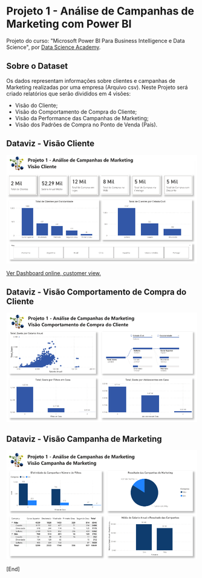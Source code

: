 # Projeto 1 - Análise de Campanhas de Marketing com Power BI
Projeto do curso: "Microsoft Power BI Para Business Intelligence e Data Science", por [Data Science Academy](www.datascienceacademy.com.br). 

## Sobre o Dataset
Os dados representam informações sobre clientes e campanhas de Marketing realizadas por uma empresa (Arquivo csv). Neste Projeto será criado relatórios que serão divididos em 4 visões: <br>
- Visão do Cliente;
- Visão do Comportamento de Compra do Cliente;
- Visão da Performance das Campanhas de Marketing;
- Visão dos Padrões de Compra no Ponto de Venda (País).

## Dataviz - Visão Cliente
![Dashboard_Customer_View](files/dashboard_customer_view.PNG)
<br>

[Ver Dashboard online, customer view.](https://app.powerbi.com/view?r=eyJrIjoiZWQ2NDNiOTgtMzE5Yy00NThkLWIyODctMmQwNGY3YmM1NDIzIiwidCI6IjY1OWNlMmI4LTA3MTQtNDE5OC04YzM4LWRjOWI2MGFhYmI1NyJ9)
<br>

## Dataviz - Visão Comportamento de Compra do Cliente
![Dashboard_Behavior_View](files/dashboard_behavior_view.PNG)
<br>

## Dataviz - Visão Campanha de Marketing
![Dashboard_Marketing_Campaign_View](files/dashboard_mkt_campaign_view.PNG)
<br>

[End]
